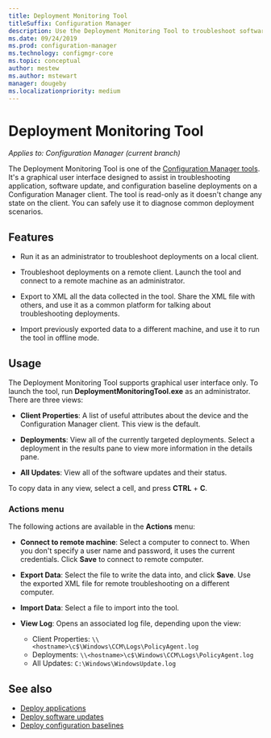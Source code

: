 ```yaml
---
title: Deployment Monitoring Tool
titleSuffix: Configuration Manager
description: Use the Deployment Monitoring Tool to troubleshoot software deployments on a Configuration Manager client.
ms.date: 09/24/2019
ms.prod: configuration-manager
ms.technology: configmgr-core
ms.topic: conceptual
author: mestew
ms.author: mstewart
manager: dougeby
ms.localizationpriority: medium
---
```


# Deployment Monitoring Tool

*Applies to: Configuration Manager (current branch)*

The Deployment Monitoring Tool is one of the [Configuration Manager tools](tools.md). It's a graphical user interface designed to assist in troubleshooting application, software update, and configuration baseline deployments on a Configuration Manager client. The tool is read-only as it doesn't change any state on the client. You can safely use it to diagnose common deployment scenarios.


## Features

- Run it as an administrator to troubleshoot deployments on a local client.  

- Troubleshoot deployments on a remote client. Launch the tool and connect to a remote machine as an administrator.  

- Export to XML all the data collected in the tool. Share the XML file with others, and use it as a common platform for talking about troubleshooting deployments.  

- Import previously exported data to a different machine, and use it to run the tool in offline mode.   


## Usage

The Deployment Monitoring Tool supports graphical user interface only. To launch the tool, run **DeploymentMonitoringTool.exe** as an administrator. There are three views:  

- **Client Properties**: A list of useful attributes about the device and the Configuration Manager client. This view is the default.   

- **Deployments**: View all of the currently targeted deployments. Select a deployment in the results pane to view more information in the details pane.  

- **All Updates**: View all of the software updates and their status.  

To copy data in any view, select a cell, and press **CTRL** + **C**.


### Actions menu

The following actions are available in the **Actions** menu:  

- **Connect to remote machine**: Select a computer to connect to. When you don't specify a user name and password, it uses the current credentials. Click **Save** to connect to remote computer.  

- **Export Data**: Select the file to write the data into, and click **Save**. Use the exported XML file for remote troubleshooting on a different computer.  

- **Import Data**: Select a file to import into the tool.  

- **View Log**: Opens an associated log file, depending upon the view:  
    - Client Properties: `\\<hostname>\c$\Windows\CCM\Logs\PolicyAgent.log`
    - Deployments: `\\<hostname>\c$\Windows\CCM\Logs\PolicyAgent.log`
    - All Updates: `C:\Windows\WindowsUpdate.log`



## See also

- [Deploy applications](../../apps/deploy-use/deploy-applications.md)
- [Deploy software updates](../../sum/deploy-use/deploy-software-updates.md)
- [Deploy configuration baselines](../../compliance/deploy-use/deploy-configuration-baselines.md)
